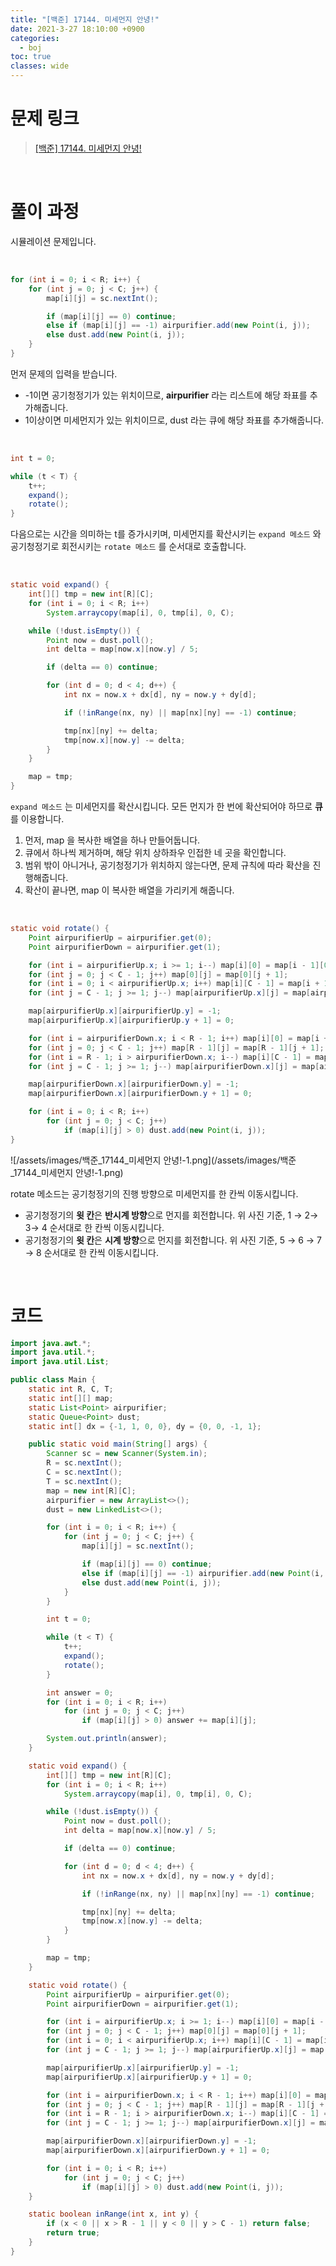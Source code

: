 ```yaml
---
title: "[백준] 17144. 미세먼지 안녕!"
date: 2021-3-27 18:10:00 +0900
categories:
  - boj
toc: true
classes: wide
---
```


# 문제 링크

> [[백준] 17144. 미세먼지 안녕!](https://www.acmicpc.net/problem/17144)

<br>

# 풀이 과정

시뮬레이션 문제입니다.

<br>

```java
for (int i = 0; i < R; i++) {
    for (int j = 0; j < C; j++) {
        map[i][j] = sc.nextInt();

        if (map[i][j] == 0) continue;
        else if (map[i][j] == -1) airpurifier.add(new Point(i, j));
        else dust.add(new Point(i, j));
    }
}
```

먼저 문제의 입력을 받습니다.

- -1이면 공기청정기가 있는 위치이므로, **airpurifier** 라는 리스트에 해당 좌표를 추가해줍니다.
- 1이상이면 미세먼지가 있는 위치이므로, dust 라는 큐에 해당 좌표를 추가해줍니다.

<br>

```java
int t = 0;

while (t < T) {
    t++;
    expand();
    rotate();
}
```

다음으로는 시간을 의미하는 t를 증가시키며, 미세먼지를 확산시키는 `expand 메소드` 와 공기청정기로 회전시키는 `rotate 메소드` 를 순서대로 호출합니다.

<br>

```java
static void expand() {
    int[][] tmp = new int[R][C];
    for (int i = 0; i < R; i++)
        System.arraycopy(map[i], 0, tmp[i], 0, C);

    while (!dust.isEmpty()) {
        Point now = dust.poll();
        int delta = map[now.x][now.y] / 5;

        if (delta == 0) continue;

        for (int d = 0; d < 4; d++) {
            int nx = now.x + dx[d], ny = now.y + dy[d];

            if (!inRange(nx, ny) || map[nx][ny] == -1) continue;

            tmp[nx][ny] += delta;
            tmp[now.x][now.y] -= delta;
        }
    }

    map = tmp;
}
```

`expand 메소드` 는 미세먼지를 확산시킵니다. 모든 먼지가 한 번에 확산되어야 하므로 **큐**를 이용합니다.

1. 먼저, map 을 복사한 배열을 하나 만들어둡니다.
2. 큐에서 하나씩 제거하며, 해당 위치 상하좌우 인접한 네 곳을 확인합니다.
3. 범위 밖이 아니거나, 공기청정기가 위치하지 않는다면, 문제 규칙에 따라 확산을 진행해줍니다.
4. 확산이 끝나면, map 이 복사한 배열을 가리키게 해줍니다.

<br>

```java
static void rotate() {
    Point airpurifierUp = airpurifier.get(0);
    Point airpurifierDown = airpurifier.get(1);

    for (int i = airpurifierUp.x; i >= 1; i--) map[i][0] = map[i - 1][0];
    for (int j = 0; j < C - 1; j++) map[0][j] = map[0][j + 1];
    for (int i = 0; i < airpurifierUp.x; i++) map[i][C - 1] = map[i + 1][C - 1];
    for (int j = C - 1; j >= 1; j--) map[airpurifierUp.x][j] = map[airpurifierUp.x][j - 1];

    map[airpurifierUp.x][airpurifierUp.y] = -1;
    map[airpurifierUp.x][airpurifierUp.y + 1] = 0;

    for (int i = airpurifierDown.x; i < R - 1; i++) map[i][0] = map[i + 1][0];
    for (int j = 0; j < C - 1; j++) map[R - 1][j] = map[R - 1][j + 1];
    for (int i = R - 1; i > airpurifierDown.x; i--) map[i][C - 1] = map[i - 1][C - 1];
    for (int j = C - 1; j >= 1; j--) map[airpurifierDown.x][j] = map[airpurifierDown.x][j - 1];

    map[airpurifierDown.x][airpurifierDown.y] = -1;
    map[airpurifierDown.x][airpurifierDown.y + 1] = 0;

    for (int i = 0; i < R; i++)
        for (int j = 0; j < C; j++)
            if (map[i][j] > 0) dust.add(new Point(i, j));
}
```

![/assets/images/백준_17144_미세먼지 안녕!-1.png](/assets/images/백준_17144_미세먼지 안녕!-1.png)

rotate 메소드는 공기청정기의 진행 방향으로 미세먼지를 한 칸씩 이동시킵니다. 

- 공기청정기의 **윗 칸**은 **반시계 방향**으로 먼지를 회전합니다. 위 사진 기준, 1 → 2→ 3→ 4 순서대로 한 칸씩 이동시킵니다.
- 공기청정기의 **윗 칸**은 **시계 방향**으로 먼지를 회전합니다. 위 사진 기준, 5 → 6 → 7 → 8 순서대로 한 칸씩 이동시킵니다.

<br>

# 코드

```java
import java.awt.*;
import java.util.*;
import java.util.List;

public class Main {
    static int R, C, T;
    static int[][] map;
    static List<Point> airpurifier;
    static Queue<Point> dust;
    static int[] dx = {-1, 1, 0, 0}, dy = {0, 0, -1, 1};

    public static void main(String[] args) {
        Scanner sc = new Scanner(System.in);
        R = sc.nextInt();
        C = sc.nextInt();
        T = sc.nextInt();
        map = new int[R][C];
        airpurifier = new ArrayList<>();
        dust = new LinkedList<>();

        for (int i = 0; i < R; i++) {
            for (int j = 0; j < C; j++) {
                map[i][j] = sc.nextInt();

                if (map[i][j] == 0) continue;
                else if (map[i][j] == -1) airpurifier.add(new Point(i, j));
                else dust.add(new Point(i, j));
            }
        }

        int t = 0;

        while (t < T) {
            t++;
            expand();
            rotate();
        }

        int answer = 0;
        for (int i = 0; i < R; i++)
            for (int j = 0; j < C; j++)
                if (map[i][j] > 0) answer += map[i][j];

        System.out.println(answer);
    }

    static void expand() {
        int[][] tmp = new int[R][C];
        for (int i = 0; i < R; i++)
            System.arraycopy(map[i], 0, tmp[i], 0, C);

        while (!dust.isEmpty()) {
            Point now = dust.poll();
            int delta = map[now.x][now.y] / 5;

            if (delta == 0) continue;

            for (int d = 0; d < 4; d++) {
                int nx = now.x + dx[d], ny = now.y + dy[d];

                if (!inRange(nx, ny) || map[nx][ny] == -1) continue;

                tmp[nx][ny] += delta;
                tmp[now.x][now.y] -= delta;
            }
        }

        map = tmp;
    }

    static void rotate() {
        Point airpurifierUp = airpurifier.get(0);
        Point airpurifierDown = airpurifier.get(1);

        for (int i = airpurifierUp.x; i >= 1; i--) map[i][0] = map[i - 1][0];
        for (int j = 0; j < C - 1; j++) map[0][j] = map[0][j + 1];
        for (int i = 0; i < airpurifierUp.x; i++) map[i][C - 1] = map[i + 1][C - 1];
        for (int j = C - 1; j >= 1; j--) map[airpurifierUp.x][j] = map[airpurifierUp.x][j - 1];

        map[airpurifierUp.x][airpurifierUp.y] = -1;
        map[airpurifierUp.x][airpurifierUp.y + 1] = 0;

        for (int i = airpurifierDown.x; i < R - 1; i++) map[i][0] = map[i + 1][0];
        for (int j = 0; j < C - 1; j++) map[R - 1][j] = map[R - 1][j + 1];
        for (int i = R - 1; i > airpurifierDown.x; i--) map[i][C - 1] = map[i - 1][C - 1];
        for (int j = C - 1; j >= 1; j--) map[airpurifierDown.x][j] = map[airpurifierDown.x][j - 1];

        map[airpurifierDown.x][airpurifierDown.y] = -1;
        map[airpurifierDown.x][airpurifierDown.y + 1] = 0;

        for (int i = 0; i < R; i++)
            for (int j = 0; j < C; j++)
                if (map[i][j] > 0) dust.add(new Point(i, j));
    }

    static boolean inRange(int x, int y) {
        if (x < 0 || x > R - 1 || y < 0 || y > C - 1) return false;
        return true;
    }
}
```